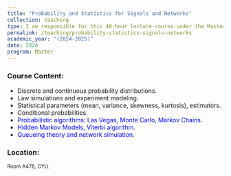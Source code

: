 ```yaml
---
title: "Probability and Statistics for Signals and Networks"
collection: teaching
type: I am responsible for this 40-hour lecture course under the Master program in Intelligent and Communicating Systems.
permalink: /teaching/probability-statistics-signals-networks
academic_year: "(2024-2025)"
date: 2024
program: Master
---
```



### Course Content:
- Discrete and continuous probability distributions.
- Law simulations and experiment modeling.
- Statistical parameters (mean, variance, skewness, kurtosis), estimators.
- Conditional probabilities.
- <span style="color:blue;">Probabilistic algorithms: Las Vegas, Monte Carlo, Markov Chains</span>.
- <span style="color:blue;">Hidden Markov Models, Viterbi algorithm</span>.
- <span style="color:blue;">Queueing theory and network simulation</span>.

### Location:
<span style="font-size: smaller;">Room A478, CYU.</span>


